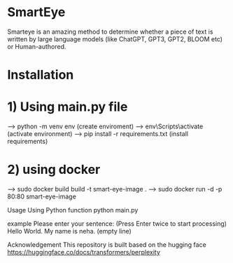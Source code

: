 # SmartEye
Smarteye is an amazing method to determine whether a piece of text is written by large language models (like ChatGPT, GPT3, GPT2, BLOOM etc) or Human-authored.

# Installation

# 1) Using main.py file
--> python -m venv env (create enviroment)
--> env\Scripts\activate (activate environment)
--> pip install -r requirements.txt (install requirements)

# 2) using docker
--> sudo docker build build -t smart-eye-image .
--> sudo docker run -d -p 80:80 smart-eye-image 

Usage
Using Python function
python main.py

example
Please enter your sentence: (Press Enter twice to start processing)
Hello World.
My name is neha.
(empty line)


Acknowledgement
This repository is built based on the hugging face https://huggingface.co/docs/transformers/perplexity
